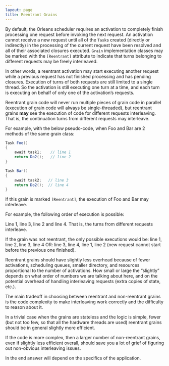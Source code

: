 ```yaml
---
layout: page
title: Reentrant Grains
---
```



By default, the Orleans scheduler requires an activation to completely finish processing one request before invoking the next request. 
An activation cannot receive a new request until all of the `Task`s created (directly or indirectly) in the processing of the current request have been resolved and all of their associated closures executed.
`Grain` implementation classes may be marked with the `[Reentrant]` attribute to indicate that turns belonging to different requests may be freely interleaved.

In other words, a reentrant activation may start executing another request while a previous request has not finished processing and has pending closures. 
Execution of turns of both requests are still limited to a single thread. 
So the activation is still executing one turn at a time, and each turn is executing on behalf of only one of the activation’s requests.

Reentrant grain code will never run multiple pieces of grain code in parallel (execution of grain code will always be single-threaded), but reentrant grains **may** see the execution of code for different requests interleaving. That is, the continuation turns from different requests may interleave.

For example, with the below pseudo-code, when Foo and Bar are 2 methods of the same grain class:

``` csharp
Task Foo()
{
    await task1;    // line 1
    return Do2();   // line 2
}

Task Bar()
{
    await task2;   // line 3
    return Do2();  // line 4
}
```

If this grain is marked `[Reentrant]`, the execution of Foo and Bar may interleave. 

For example, the following order of execution is possible:

Line 1, line 3, line 2 and line 4. That is, the turns from different requests interleave.

If the grain was not reentrant, the only possible executions would be: line 1, line 2, line 3, line 4 OR: line 3, line 4, line 1, line 2 (new request cannot start before the previous one finished).

Reentrant grains should have slightly less overhead because of fewer activations, scheduling queues, smaller directory, and resources proportional to the number of activations. How small or large the “slightly” depends on what order of numbers we are talking about here, and on the potential overhead of handling interleaving requests (extra copies of state, etc.). 

The main tradeoff in choosing between reentrant and non-reentrant grains is the code complexity to make interleaving work correctly and the difficulty to reason about it. 

In a trivial case when the grains are stateless and the logic is simple, fewer (but not too few, so that all the hardware threads are used) reentrant grains should be in general slightly more efficient. 

If the code is more complex, then a larger number of non-reentrant grains, even if slightly less efficient overall, should save you a lot of grief of figuring out non-obvious interleaving issues. 

In the end answer will depend on the specifics of the application.